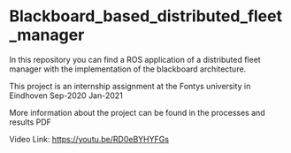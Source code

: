 # Blackboard_based_distributed_fleet_manager

In this repository you can find a ROS application of a distributed fleet manager with the implementation of the blackboard architecture.

This project is an internship assignment at the Fontys university in Eindhoven Sep-2020 Jan-2021


More information about the project can be found in the processes and results PDF

Video Link: https://youtu.be/RD0eBYHYFGs
